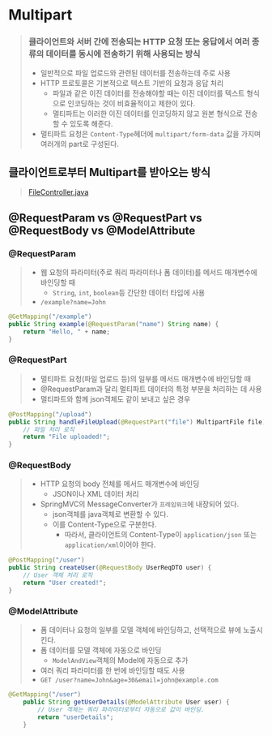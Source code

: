 # Multipart
> ### 클라이언트와 서버 간에 전송되는 HTTP 요청 또는 응답에서 여러 종류의 데이터를 동시에 전송하기 위해 사용되는 방식
> - 일반적으로 파일 업로드와 관련된 데이터를 전송하는데 주로 사용
> - HTTP 프로토콜은 기본적으로 텍스트 기반의 요청과 응답 처리
>   - 파일과 같은 이진 데이터를 전송해야할 때는 이진 데이터를 텍스트 형식으로 인코딩하는 것이 비효율적이고 제한이 있다.
>   - 멀티파트는 이러한 이진 데이터를 인코딩하지 않고 원본 형식으로 전송할 수 있도록 해준다.
> - 멀티파트 요청은 `Content-Type`헤더에 `multipart/form-data` 값을 가지며 여러개의 part로 구성된다.

## 클라이언트로부터 Multipart를 받아오는 방식
> [FileController.java](multipartTest%2Fsrc%2Fmain%2Fjava%2Fcom%2Fexample%2FmultipartTest%2Fcontroller%2FFileController.java)

## @RequestParam vs @RequestPart vs @RequestBody vs @ModelAttribute
### @RequestParam
> - 웹 요청의 파라미터(주로 쿼리 파라미터나 폼 데이터)를 메서드 매개변수에 바인딩할 때
>   - `String`, `int`, `boolean`등 간단한 데이터 타입에 사용
> - `/example?name=John`
```java
@GetMapping("/example")
public String example(@RequestParam("name") String name) {
    return "Hello, " + name;
}
```

### @RequestPart
> - 멀티파트 요청(파일 업로드 등)의 일부를 메서드 매개변수에 바인딩할 때
> - @RequestParam과 달리 멀티파트 데이터의 특정 부분을 처리하는 데 사용
> - 멀티파트와 함께 json객체도 같이 보내고 싶은 경우
```java
@PostMapping("/upload")
public String handleFileUpload(@RequestPart("file") MultipartFile file) {
    // 파일 처리 로직
    return "File uploaded!";
}
```

### @RequestBody
> - HTTP 요청의 body 전체를 메서드 매개변수에 바인딩
>   - JSON이나 XML 데이터 처리
> - SpringMVC의 MessageConverter가 `프레임워크`에 내장되어 있다.
>   - json객체를 java객체로 변환할 수 있다.
>   - 이를 Content-Type으로 구분한다.
>     - 따라서, 클라이언트의 Content-Type이 `application/json` 또는 `application/xml`이어야 한다.
```java
@PostMapping("/user")
public String createUser(@RequestBody UserReqDTO user) {
    // User 객체 처리 로직
    return "User created!";
}
```

### @ModelAttribute
> - 폼 데이터나 요청의 일부를 모델 객체에 바인딩하고, 선택적으로 뷰에 노출시킨다.
> - 폼 데이터를 모델 객체에 자동으로 바인딩
>   - `ModelAndView`객체의 Model에 자동으로 추가
> - 여러 쿼리 파라미터를 한 번에 바인딩할 때도 사용
> - `GET /user?name=John&age=30&email=john@example.com`
```java
@GetMapping("/user")
    public String getUserDetails(@ModelAttribute User user) {
        // User 객체는 쿼리 파라미터로부터 자동으로 값이 바인딩.
        return "userDetails";
    }
```